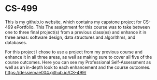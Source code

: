 # CS-499

This is my github.io website, which contains my capstone project for CS-499 ePortfolio. This
The assignment for this course was to take between one to three final project(s) from a previous class(es) and enhance it in three areas: software design, data structures and algorithms, and databases.

For this project I chose to use a project from my previous course and enhance it in all three areas, as well as making sure to cover all five of the course outcomes. Here you can see my Professional Self-Assessment as well as an in-depth look to each enhancement and the course outcomes.
https://dessiemae004.github.io/CS-499/


